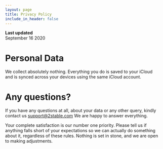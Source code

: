 ```yaml
---
layout: page
title: Privacy Policy
include_in_header: false
---
```


**Last updated**  
September 16 2020

# Personal Data
We collect absolutely nothing. Everything you do is saved to your iCloud and is synced across your devices using the same iCloud account.

# Any questions?
If you have any questions at all, about your data or any other query, kindly contact us support@2stable.com We are happy to answer everything.

Your complete satisfaction is our number one priority. Please tell us if anything falls short of your expectations so we can actually do something about it, regardless of these rules. Nothing is set in stone, and we are open to making adjustments.
